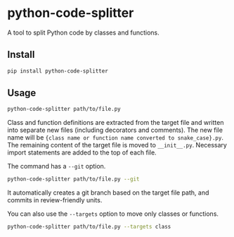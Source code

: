 # python-code-splitter

A tool to split Python code by classes and functions.

## Install

```sh
pip install python-code-splitter
```

## Usage

```sh
python-code-splitter path/to/file.py
```

Class and function definitions are extracted from the target file and written into separate new files (including decorators and comments). The new file name will be `{class name or function name converted to snake_case}.py`. The remaining content of the target file is moved to `__init__.py`. Necessary import statements are added to the top of each file.

The command has a `--git` option.

```sh
python-code-splitter path/to/file.py --git
```

It automatically creates a git branch based on the target file path, and commits in review-friendly units.

You can also use the `--targets` option to move only classes or functions.

```sh
python-code-splitter path/to/file.py --targets class
```
